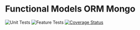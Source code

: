 # Functional Models ORM Mongo

![Unit Tests](https://github.com/monolithst/functional-models-orm-mongo/actions/workflows/ut.yml/badge.svg?branch=master)
![Feature Tests](https://github.com/monolithst/functional-models-orm-mongo/actions/workflows/feature.yml/badge.svg?branch=master)
[![Coverage Status](https://coveralls.io/repos/github/monolithst/functional-models-orm-mongo/badge.svg?branch=master)](https://coveralls.io/github/monolithst/functional-models-orm-mongo?branch=master)
